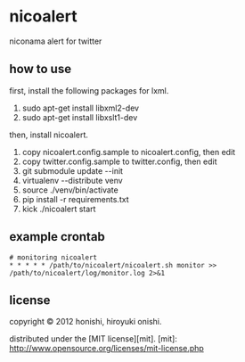 nicoalert
=============

niconama alert for twitter

how to use
-------------

first, install the following packages for lxml.

1. sudo apt-get install libxml2-dev
2. sudo apt-get install libxslt1-dev 

then, install nicoalert.

1. copy nicoalert.config.sample to nicoalert.config, then edit
2. copy twitter.config.sample to twitter.config, then edit
3. git submodule update --init
4. virtualenv --distribute venv
5. source ./venv/bin/activate
6. pip install -r requirements.txt
7. kick ./nicoalert start

example crontab
-------------

	# monitoring nicoalert
	* * * * * /path/to/nicoalert/nicoalert.sh monitor >> /path/to/nicoalert/log/monitor.log 2>&1

license
-------------

copyright &copy; 2012 honishi, hiroyuki onishi.

distributed under the [MIT license][mit].
[mit]: http://www.opensource.org/licenses/mit-license.php
